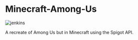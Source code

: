 # Minecraft-Among-Us
![jenkins](https://travis-ci.org/Ponclure/Minecraft-Among-Us.svg?branch=main)

A recreate of Among Us but in Minecraft using the Spigot API.
